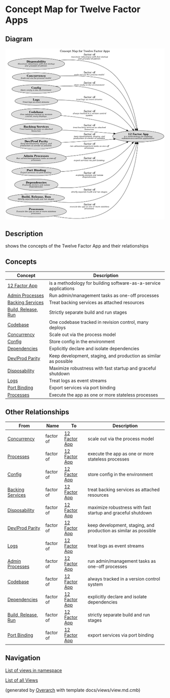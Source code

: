 # Concept Map for Twelve Factor Apps

## Diagram
![Concept Map for Twelve Factor Apps](../../software-development/twelve-factor-app/concept-view.png)

## Description
shows the concepts of the Twelve Factor App and their relationships

## Concepts
| Concept | Description |
|---|---|
| [12 Factor App](../../software-development/twelve-factor-app/twelve-factor-app.md)| is a methodology for building software-as-a-service applications |
| [Admin Processes](../../software-development/twelve-factor-app/admin-processes.md)| Run admin/management tasks as one-off processes |
| [Backing Services](../../software-development/twelve-factor-app/backing-services.md)| Treat backing services as attached resources |
| [Build, Release, Run](../../software-development/twelve-factor-app/build-release-run.md)| Strictly separate build and run stages |
| [Codebase](../../software-development/twelve-factor-app/codebase.md)| One codebase tracked in revision control, many deploys |
| [Concurrency](../../software-development/twelve-factor-app/concurrency.md)| Scale out via the process model |
| [Config](../../software-development/twelve-factor-app/config.md)| Store config in the environment |
| [Dependencies](../../software-development/twelve-factor-app/dependencies.md)| Explicitly declare and isolate dependencies |
| [Dev/Prod Parity](../../software-development/twelve-factor-app/dev-prod-parity.md)| Keep development, staging, and production as similar as possible |
| [Disposability](../../software-development/twelve-factor-app/disposability.md)| Maximize robustness with fast startup and graceful shutdown |
| [Logs](../../software-development/twelve-factor-app/logs.md)| Treat logs as event streams |
| [Port Binding](../../software-development/twelve-factor-app/port-binding.md)| Export services via port binding |
| [Processes](../../software-development/twelve-factor-app/processes.md)| Execute the app as one or more stateless processes |

## Other Relationships
| From | Name | To | Description |
|---|---|---|---|
| [Concurrency](../../software-development/twelve-factor-app/concurrency.md) | factor of | [12 Factor App](../../software-development/twelve-factor-app/twelve-factor-app.md) | scale out via the process model |
| [Processes](../../software-development/twelve-factor-app/processes.md) | factor of | [12 Factor App](../../software-development/twelve-factor-app/twelve-factor-app.md) | execute the app as one or more stateless processes |
| [Config](../../software-development/twelve-factor-app/config.md) | factor of | [12 Factor App](../../software-development/twelve-factor-app/twelve-factor-app.md) | store config in the environment |
| [Backing Services](../../software-development/twelve-factor-app/backing-services.md) | factor of | [12 Factor App](../../software-development/twelve-factor-app/twelve-factor-app.md) | treat backing services as attached resources |
| [Disposability](../../software-development/twelve-factor-app/disposability.md) | factor of | [12 Factor App](../../software-development/twelve-factor-app/twelve-factor-app.md) | maximize robustness with fast startup and graceful shutdown |
| [Dev/Prod Parity](../../software-development/twelve-factor-app/dev-prod-parity.md) | factor of | [12 Factor App](../../software-development/twelve-factor-app/twelve-factor-app.md) | keep development, staging, and production as similar as possible |
| [Logs](../../software-development/twelve-factor-app/logs.md) | factor of | [12 Factor App](../../software-development/twelve-factor-app/twelve-factor-app.md) | treat logs as event streams |
| [Admin Processes](../../software-development/twelve-factor-app/admin-processes.md) | factor of | [12 Factor App](../../software-development/twelve-factor-app/twelve-factor-app.md) | run admin/management tasks as one-off processes |
| [Codebase](../../software-development/twelve-factor-app/codebase.md) | factor of | [12 Factor App](../../software-development/twelve-factor-app/twelve-factor-app.md) | always tracked in a version control system |
| [Dependencies](../../software-development/twelve-factor-app/dependencies.md) | factor of | [12 Factor App](../../software-development/twelve-factor-app/twelve-factor-app.md) | explicitly declare and isolate dependencies |
| [Build, Release, Run](../../software-development/twelve-factor-app/build-release-run.md) | factor of | [12 Factor App](../../software-development/twelve-factor-app/twelve-factor-app.md) | strictly separate build and run stages |
| [Port Binding](../../software-development/twelve-factor-app/port-binding.md) | factor of | [12 Factor App](../../software-development/twelve-factor-app/twelve-factor-app.md) | export services via port binding |

## Navigation
[List of views in namespace](./views-in-namespace.md)

[List of all Views](../../views.md)


(generated by [Overarch](https://github.com/soulspace-org/overarch) with template docs/views/view.md.cmb)

